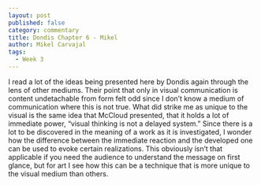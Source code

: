 ```yaml
---
layout: post
published: false
category: commentary
title: Dondis Chapter 6 - Mikel
author: Mikel Carvajal
tags:
  - Week 3
---
```

I read a lot of the ideas being presented here by Dondis again through the lens of other mediums. Their point that only in visual communication is content undetachable from form felt odd since I don’t know a medium of communication where this is not true. What did strike me as unique to the visual is the same idea that McCloud presented, that it holds a lot of immediate power, “visual thinking is not a delayed system.” Since there is a lot to be discovered in the meaning of a work as it is investigated, I wonder how the difference between the immediate reaction and the developed one can be used to evoke certain realizations. This obviously isn’t that applicable if you need the audience to understand the message on first glance, but for art I see how this can be a technique that is more unique to the visual medium than others.